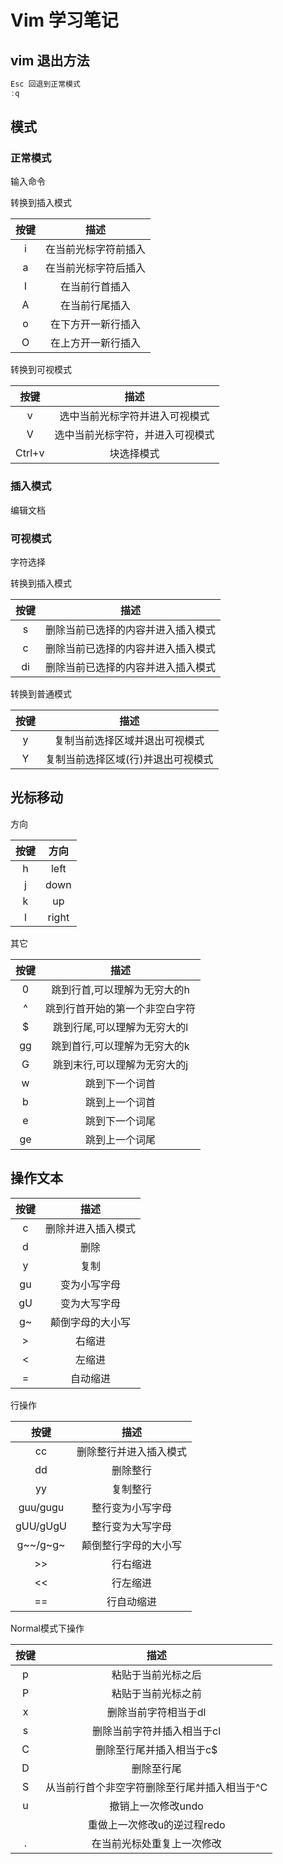 # Vim 学习笔记

## vim 退出方法

 ```C
 Esc 回退到正常模式
 :q
 ```
## 模式

### 正常模式

输入命令

转换到插入模式

|按键|描述|
|:-:|:-:|
|i|在当前光标字符前插入|
|a|在当前光标字符后插入|
|I|在当前行首插入|
|A|在当前行尾插入|
|o|在下方开一新行插入|
|O|在上方开一新行插入|

转换到可视模式

|按键|描述|
|:-:|:-:|
|v|选中当前光标字符并进入可视模式|
|V|选中当前光标字符，并进入可视模式|
|Ctrl+v|块选择模式|

### 插入模式

编辑文档

### 可视模式

字符选择

转换到插入模式

|按键|描述|
|:-:|:-:|
|s|删除当前已选择的内容并进入插入模式|
|c|删除当前已选择的内容并进入插入模式|
|di|删除当前已选择的内容并进入插入模式|

转换到普通模式

|按键|描述|
|:-:|:-:|
|y|复制当前选择区域并退出可视模式|
|Y|复制当前选择区域(行)并退出可视模式|

## 光标移动

方向

|按键|方向|
|:-:|:-:|
|h|left|
|j|down|
|k|up|
|l|right|

其它

|按键|描述|
|:-:|:-:|
|0|跳到行首,可以理解为无穷大的h|	
|^|跳到行首开始的第一个非空白字符|	
|$|跳到行尾,可以理解为无穷大的l|	
|gg|跳到首行,可以理解为无穷大的k|	
|G|跳到末行,可以理解为无穷大的j|	
|w|跳到下一个词首|
|b|跳到上一个词首|
|e|跳到下一个词尾|
|ge|跳到上一个词尾|	

## 操作文本

|按键|描述|
|:-:|:-:|
|c|删除并进入插入模式|
|d|删除|
|y|复制|
|gu|变为小写字母|	
|gU|变为大写字母|	
|g~|颠倒字母的大小写|	
|>|右缩进|	
|<|左缩进|	
|=|自动缩进|

行操作

|按键|描述|
|:-:|:-:|
|cc|删除整行并进入插入模式|
|dd|删除整行|
|yy|复制整行|
|guu/gugu|整行变为小写字母|
|gUU/gUgU|整行变为大写字母|
|g~~/g~g~|颠倒整行字母的大小写|
|>>|行右缩进|
|<<|行左缩进|
|==|行自动缩进|

Normal模式下操作

|按键|描述|
|:-:|:-:|
|p|粘贴于当前光标之后|
|P|粘贴于当前光标之前|
|x|删除当前字符相当于dl|	
|s|删除当前字符并插入相当于cl|	
|C|删除至行尾并插入相当于c$|	
|D|删除至行尾|	
|S|从当前行首个非空字符删除至行尾并插入相当于^C|	
|u|撤销上一次修改undo|
|<Ctrl-r>|重做上一次修改u的逆过程redo|
|.|在当前光标处重复上一次修改|
